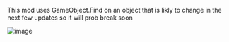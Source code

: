 This mod uses GameObject.Find on an object that is likly to change in the next few updates so it will prob break soon

![image](https://github.com/user-attachments/assets/176c90df-26e1-4149-8588-c489099142f6)
